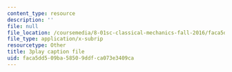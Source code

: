```yaml
---
content_type: resource
description: ''
file: null
file_location: /coursemedia/8-01sc-classical-mechanics-fall-2016/faca5dd509ba58509ddfca073e3409ca_flwYlUfw4WU.vtt
file_type: application/x-subrip
resourcetype: Other
title: 3play caption file
uid: faca5dd5-09ba-5850-9ddf-ca073e3409ca
---
```

